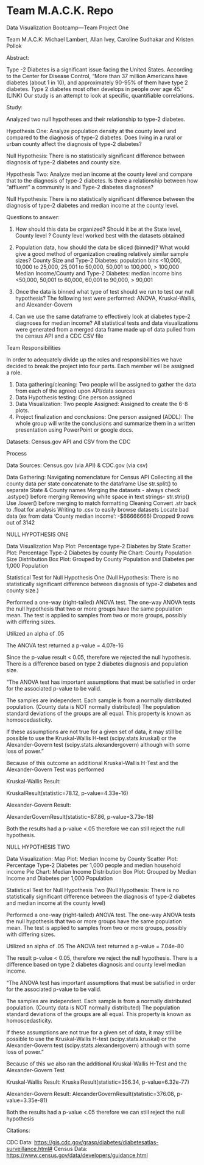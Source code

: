 # Team M.A.C.K. Repo

Data Visualization Bootcamp—Team Project One

Team M.A.C.K: Michael Lambert, Allan Ivey, Caroline Sudhakar and Kristen Pollok


Abstract:

Type -2 Diabetes is a significant issue facing the United States.  According to the Center for Disease Control, “More than 37 million Americans have diabetes (about 1 in 10), and approximately 90-95% of them have type 2 diabetes. 
Type 2 diabetes most often develops in people over age 45.” (LINK) Our study is an attempt to look at specific, quantifiable correlations.  

Study: 

Analyzed two null hypotheses and their relationship to type-2 diabetes.

Hypothesis One: Analyze population density at the county level and compared to the diagnosis of type-2 diabetes.  Does living in a rural or urban county affect the diagnosis of type-2 diabetes?

Null Hypothesis: There is no statistically significant difference between diagnosis of type-2 diabetes and county size.

Hypothesis Two: Analyze median income at the county level and compare that to the diagnosis of type-2 diabetes. Is there a relationship between how “affluent” a community is and Type-2 diabetes diagnoses?

Null Hypothesis: There is no statistically significant difference between the diagnosis of type-2 diabetes and median income at the county level.


Questions to answer:
 
1. How should this data be organized? Should it be at the State level, County level ?
	County level worked best with the datasets obtained

 2. Population data, how should the data be sliced (binned)?  What would give a good method of organization creating relatively similar sample sizes?
County Size and Type-2 Diabetes:  population bins <10,000, 10,000 to 25,000, 25,001 to 50,000, 50,001 to 100,000, > 100,000
Median Income/County and Type-2 Diabetes: median income bins <50,000, 50,001 to 60,000, 60,001 to 90,000, > 90,001

 3. Once the data is binned what type of test should we run to test our null hypothesis? The following test were performed: ANOVA, Kruskal-Wallis, and  Alexander-Govern 
 4. Can we use the same dataframe to effectively look at diabetes type-2 diagnoses for median income?
	All statistical tests and data visualizations were generated from a merged data frame made up of data pulled from the census API and a CDC CSV file 

Team Responsibilities

In order to adequately divide up the roles and responsibilities we have decided to break the project into four parts.  Each member will be assigned a role.

1.	Data gathering/cleaning: Two people will be assigned to gather the data from each of the agreed upon API/data sources
2.	Data Hypothesis testing: One person assigned
3.	Data Visualization: Two people Assigned: Assigned to create the 6-8 plots.
4.	Project finalization and conclusions: One person assigned
(ADDL): The whole group will write the conclusions and summarize them in a written presentation using PowerPoint or google docs.

Datasets: Census.gov API and CSV from the CDC

Process

Data Sources: Census.gov (via API) & CDC.gov (via csv)

Data Gathering:
Navigating nomenclature for Census API
Collecting all the county data per state concatenate to the dataframe
Use str.split() to separate State & County names
Merging the datasets - always check .astype() before merging
Removing white space in text strings- str.strip()
Use .lower() before merging to match formatting
Cleaning
Convert .str back to .float for analysis
Writing to .csv to easily browse datasets
Locate bad data (ex from data ‘County median income’:  -$66666666)
Dropped 9 rows out of 3142


NULL HYPOTHESIS ONE

Data Visualization 
Map Plot: Percentage type-2 Diabetes by State
Scatter Plot: Percentage Type-2 Diabetes by county
Pie Chart: County Population Size Distribution
Box Plot: Grouped by County Population and Diabetes per 1,000 Population


Statistical Test for Null Hypothesis One (Null Hypothesis: There is no statistically significant difference between diagnosis of type-2 diabetes and county size.)

Performed a one-way (right-tailed) ANOVA test. The one-way ANOVA tests the null hypothesis that two or more groups have the same population mean.  The test is applied to samples from two or more groups, possibly with differing sizes.

Utilized an alpha of .05

The ANOVA test returned a p-value = 4.07e-16

Since the p-value result  < 0.05, therefore we rejected  the null hypothesis. There is a difference based on type 2 diabetes diagnosis and population size.

“The ANOVA test has important assumptions that must be satisfied in order for the associated p-value to be valid.

The samples are independent.
Each sample is from a normally distributed population. (County data is NOT normally distributed)
The population standard deviations of the groups are all equal. This property is known as homoscedasticity.

If these assumptions are not true for a given set of data, it may still be possible to use the Kruskal-Wallis H-test (scipy.stats.kruskal) or the Alexander-Govern test 
(scipy.stats.alexandergovern) although with some loss of power.”

Because of this outcome an additional Kruskal-Wallis H-Test and the Alexander-Govern Test was performed

Kruskal-Wallis Result:

KruskalResult(statistic=78.12, p-value=4.33e-16)

Alexander-Govern Result:

AlexanderGovernResult(statistic=87.86, p-value=3.73e-18)

Both the  results had a p-value <.05 therefore we can still reject the null hypothesis.

NULL HYPOTHESIS TWO

Data Visualization: 
Map Plot: Median Income by County
Scatter Plot: Percentage Type-2 Diabetes per 1,000 people and median household income
Pie Chart: Median Income Distribution
Box Plot: Grouped by Median Income and Diabetes per 1,000 Population

Statistical Test for Null Hypothesis Two (Null Hypothesis: There is no statistically significant difference between the diagnosis of type-2 diabetes and median income at the county level)

Performed a one-way (right-tailed) ANOVA test.  The one-way ANOVA tests the null hypothesis that two or more groups have the same population mean.  The test is applied to samples from two or more groups, possibly with differing sizes.

Utilized an alpha of .05
The ANOVA test returned a p-value = 7.04e-80

The result p-value < 0.05, therefore we reject the null hypothesis. There is a difference based on type 2 diabetes diagnosis and county level median income.

“The ANOVA test has important assumptions that must be satisfied in order for the associated p-value to be valid.

The samples are independent.
Each sample is from a normally distributed population. (County data is NOT normally distributed)
The population standard deviations of the groups are all equal. This property is known as homoscedasticity.

If these assumptions are not true for a given set of data, it may still be possible to use the Kruskal-Wallis H-test (scipy.stats.kruskal) or the Alexander-Govern test 
(scipy.stats.alexandergovern) although with some loss of power.”

Because of this we also ran the additional Kruskal-Wallis H-Test and the Alexander-Govern Test

Kruskal-Wallis Result:
KruskalResult(statistic=356.34, p-value=6.32e-77)

Alexander-Govern Result:
AlexanderGovernResult(statistic=376.08, p-value=3.35e-81)

Both the  results had a p-value <.05 therefore we can still reject the null hypothesis




Citations:

CDC Data: https://gis.cdc.gov/grasp/diabetes/diabetesatlas-surveillance.html# 
Census Data: https://www.census.gov/data/developers/guidance.html 


